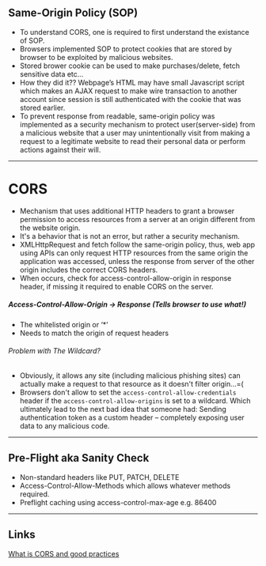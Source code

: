 ## Same-Origin Policy (SOP)

- To understand CORS, one is required to first understand the existance of SOP.
- Browsers implemented SOP to protect cookies that are stored by browser to be exploited by malicious websites.
- Stored brower cookie can be used to make purchases/delete, fetch sensitive data etc...
- How they did it?? Webpage’s HTML may have small Javascript script which makes an AJAX request to make wire transaction to another account since session is still authenticated with the cookie that was stored earlier.
- To prevent response from readable, same-origin policy was implemented as a security mechanism to protect user(server-side) from a malicious website that a user may unintentionally visit from making a request to a legitimate website to read their personal data or perform actions against their will.

---

# CORS

- Mechanism that uses additional HTTP headers to grant a browser permission to access resources from a server at an origin different from the website origin.
- It's a behavior that is not an error, but rather a security mechanism.
- XMLHttpRequest and fetch follow the same-origin policy, thus, web app using APIs can only request HTTP resources from the same origin the application was accessed, unless the response from server of the other origin includes the correct CORS headers.
- When occurs, check for access-control-allow-origin in response header, if missing it required to enable CORS on the server.

##### Access-Control-Allow-Origin -> Response (Tells browser to use what!) 
- The whitelisted origin or ‘*’
- Needs to match the origin of request headers


###### Problem with The Wildcard?

- Obviously, it allows any site (including malicious phishing sites) can actually make a request to that resource as it doesn't filter origin...=(
- Browsers don't allow to set the `access-control-allow-credentials` header if the `access-control-allow-origins` is set to a wildcard. Which ultimately lead to the next bad idea that someone had: Sending authentication token as a custom header – completely exposing user data to any malicious code.

---

## Pre-Flight aka Sanity Check

- Non-standard headers like PUT, PATCH, DELETE
- Access-Control-Allow-Methods which allows whatever methods required.
- Preflight caching using access-control-max-age e.g. 86400

---

## Links
[What is CORS and good practices](https://www.stackhawk.com/blog/what-is-cors/)